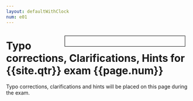 ```yaml
---
layout: defaultWithClock
num: e01
---
```


<div class="clock" style="float:right; width:300px; margin: 1em; border:1px solid black; padding: 1em;"></div>


# Typo corrections, Clarifications, Hints for {{site.qtr}} exam {{page.num}}

Typo corrections, clarifications and hints will be placed on this page during the exam.

<script>
  var clock = $('.clock').FlipClock({
      	    clockFace: 'TwelveHourClock',
	    showSeconds: false
	    	       });
</script>
